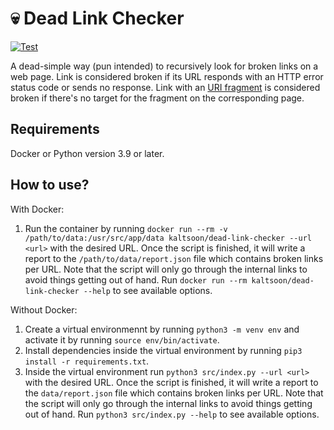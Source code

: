 # 💀 Dead Link Checker

[![Test](https://github.com/Kaltsoon/dead-link-checker/actions/workflows/test.yml/badge.svg)](https://github.com/Kaltsoon/dead-link-checker/actions/workflows/test.yml)

A dead-simple way (pun intended) to recursively look for broken links on a web page. Link is considered broken if its URL responds with an HTTP error status code or sends no response. Link with an [URI fragment](https://en.wikipedia.org/wiki/URI_fragment) is considered broken if there's no target for the fragment on the corresponding page.

## Requirements

Docker or Python version 3.9 or later.

## How to use?

With Docker:

1. Run the container by running `docker run --rm -v /path/to/data:/usr/src/app/data kaltsoon/dead-link-checker --url <url>` with the desired URL. Once the script is finished, it will write a report to the `/path/to/data/report.json` file which contains broken links per URL. Note that the script will only go through the internal links to avoid things getting out of hand. Run `docker run --rm kaltsoon/dead-link-checker --help` to see available options.

Without Docker:

1. Create a virtual environmennt by running `python3 -m venv env` and activate it by running `source env/bin/activate`.
2. Install dependencies inside the virtual environment by running `pip3 install -r requirements.txt`.
3. Inside the virtual environment run `python3 src/index.py --url <url>` with the desired URL. Once the script is finished, it will write a report to the `data/report.json` file which contains broken links per URL. Note that the script will only go through the internal links to avoid things getting out of hand. Run `python3 src/index.py --help` to see available options.
